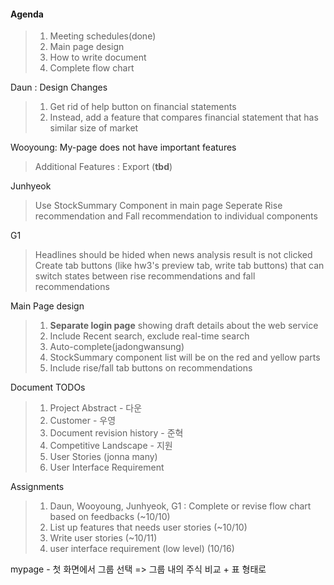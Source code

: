 #### Agenda
> 1. Meeting schedules(done)
> 2. Main page design
> 3. How to write document
> 4. Complete flow chart


Daun : Design Changes  
> 1. Get rid of help button on financial statements  
> 2. Instead, add a feature that compares financial statement that has similar size of market  

Wooyoung: My-page does not have important features  
> Additional Features : Export (**tbd**)

Junhyeok
> Use StockSummary Component in main page
> Seperate Rise recommendation and Fall recommendation to individual components

G1
> Headlines should be hided when news analysis result is not clicked
> Create tab buttons (like hw3's preview tab, write tab buttons) that can switch states between rise recommendations and fall recommendations

Main Page design
> 1. **Separate login page** showing draft details about the web service
> 2. Include Recent search, exclude real-time search
> 3. Auto-complete(jadongwansung)
> 4. StockSummary component list will be on the red and yellow parts
> 5. Include rise/fall tab buttons on recommendations

Document TODOs
> 1. Project Abstract - 다운
> 2. Customer - 우영
> 3. Document revision history - 준혁
> 4. Competitive Landscape - 지원
> 5. User Stories (jonna many)
> 6. User Interface Requirement

Assignments
> 1. Daun, Wooyoung, Junhyeok, G1 : Complete or revise flow chart based on feedbacks (~10/10)
> 2. List up features that needs user stories (~10/10)
> 3. Write user stories (~10/11)
> 4. user interface requirement (low level) (10/16)








mypage - 첫 화면에서 그룹 선택 => 그룹 내의 주식 비교 + 표 형태로







